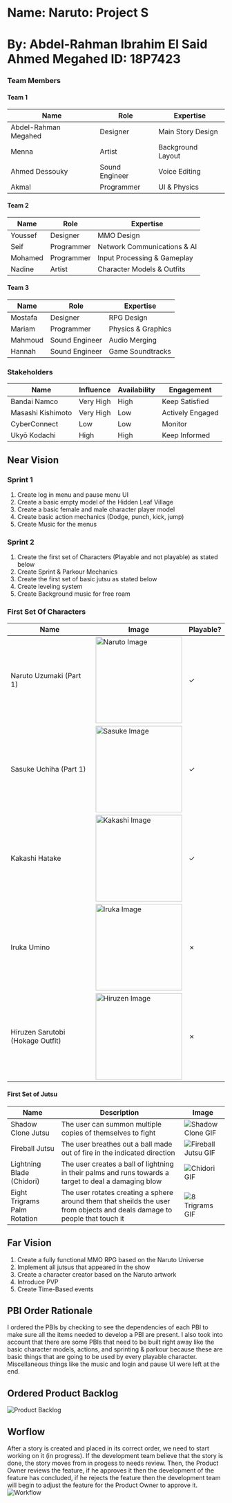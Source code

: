 # Name: Naruto: Project S
# By: Abdel-Rahman Ibrahim El Said Ahmed Megahed  ID: 18P7423


### Team Members
#### Team 1
| Name | Role | Expertise |
| ----------- | ----------- | ----------- |
| Abdel-Rahman Megahed | Designer | Main Story Design |
| Menna | Artist | Background Layout |
| Ahmed Dessouky | Sound Engineer | Voice Editing |
| Akmal | Programmer | UI & Physics |


#### Team 2
| Name | Role | Expertise |
| ----------- | ----------- | ----------- |
| Youssef | Designer | MMO Design |
| Seif | Programmer | Network Communications & AI |
| Mohamed | Programmer | Input Processing & Gameplay |
| Nadine | Artist | Character Models & Outfits |

#### Team 3
| Name | Role | Expertise |
| ----------- | ----------- | ----------- |
| Mostafa | Designer | RPG Design | 
| Mariam | Programmer | Physics & Graphics |
| Mahmoud | Sound Engineer | Audio Merging |
| Hannah | Sound Engineer | Game Soundtracks |

### Stakeholders
| Name | Influence | Availability | Engagement |
| ----------- | ----------- | ----------- | ----------- |
| Bandai Namco | Very High | High | Keep Satisfied |
| Masashi Kishimoto | Very High | Low | Actively Engaged |
| CyberConnect | Low | Low | Monitor |
| Ukyō Kodachi | High | High | Keep Informed |

## Near Vision
### Sprint 1
1. Create log in menu and pause menu UI
2. Create a basic empty model of the Hidden Leaf Village
3. Create a basic female and male character player model
4. Create basic action mechanics (Dodge, punch, kick, jump)
5. Create Music for the menus
### Sprint 2
1. Create the first set of Characters (Playable and not playable) as stated below
2. Create Sprint & Parkour Mechanics
3. Create the first set of basic jutsu as stated below
4. Create leveling system
5. Create Background music for free roam

### First Set Of Characters
| Name | Image | Playable?|
| ----------- | ----------- | ----------- |
| Naruto Uzumaki (Part 1) | <img src="media/Naruto(young).png" alt="Naruto Image" height="200px" /> | ✓ |
| Sasuke Uchiha (Part 1) | <img src="media/Sasuke(young).png" alt="Sasuke Image" height="200px" /> | ✓ |
| Kakashi Hatake | <img src="media/Kakashi.png" alt="Kakashi Image" height="200px" /> | ✓ |
| Iruka Umino | <img src="media/Iruka.png" alt="Iruka Image" height="200px" /> | ✗ |
| Hiruzen Sarutobi (Hokage Outfit) | <img src="media/hiruzen(hokage_outfit).png" alt="Hiruzen Image" height="200px" /> | ✗ |

#### First Set of Jutsu
| Name | Description | Image |
| ----------- | ----------- | ----------- |
| Shadow Clone Jutsu | The user can summon multiple copies of themselves to fight | ![Shadow Clone GIF](media/shadowclone.gif) | 
| Fireball Jutsu | The user breathes out a ball made out of fire in the indicated direction | ![Fireball Jutsu GIF](media/fireball.gif) |
| Lightning Blade (Chidori) | The user creates a ball of lightning in their palms and runs towards a target to deal a damaging blow  | ![Chidori GIF](media/chidori.gif) |
| Eight Trigrams Palm Rotation | The user rotates creating a sphere around them that sheilds the user from objects and deals damage to people that touch it | ![8 Trigrams GIF](media/8trigrams.gif) |

## Far Vision
1. Create a fully functional MMO RPG based on the Naruto Universe
2. Implement all jutsus that appeared in the show
3. Create a character creator based on the Naruto artwork
4. Introduce PVP
5. Create Time-Based events

## PBI Order Rationale
I ordered the PBIs by checking to see the dependencies of each PBI to make sure all the items needed to develop a PBI are present.
I also took into account that there are some PBIs that need to be built right away like the basic character models, actions, and sprinting & parkour because these are basic things that are going to be used by every playable character. Miscellaneous things like the music and login and pause UI were left at the end.
## Ordered Product Backlog
![Product Backlog](media/backlog.jpg)

## Worflow
After a story is created and placed in its correct order, we need to start working on it (in progress). If the development team believe that the story is done, the story moves from in progess to needs review. Then, the Product Owner reviews the feature, if he approves it then the development of the feature has concluded, if he rejects the feature then the development team will begin to adjust the feature for the Product Owner to approve it.
![Workflow](media/workflow.pns)
